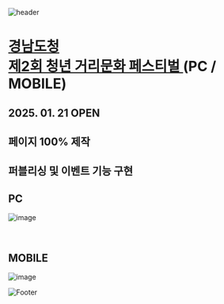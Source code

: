 ![header](https://capsule-render.vercel.app/api?type=wave&color=auto&height=150&section=header&text=2025.%2001.%2015%20-%2001.%2016&fontSize=60)

# <a href="https://onlinepage.co.kr/Bloodline/"> 경남도청 <br> 제2회 청년 거리문화 페스티벌 </a> (PC / MOBILE)
## 2025. 01. 21 OPEN
## 페이지 100% 제작 <br>
## 퍼블리싱 및 이벤트 기능 구현

## PC
![image](https://github.com/user-attachments/assets/9d1f7b90-999b-4368-adf0-297aab781c11)

 <br>

## MOBILE
![image](https://github.com/user-attachments/assets/25f229ad-5302-4386-8f83-05815489cb6a)



![Footer](https://capsule-render.vercel.app/api?type=waving&color=auto&height=200&section=footer)







